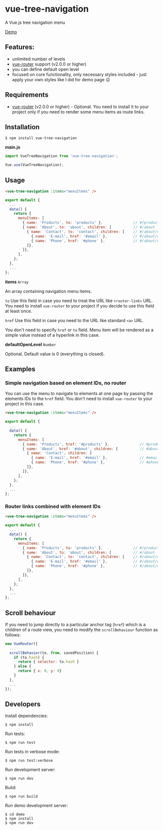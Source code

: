# vue-tree-navigation

A Vue.js tree navigation menu

[Demo](https://vue-tree-navigation.misrob.cz)

## Features:

* unlimited number of levels
* [vue-router](https://router.vuejs.org) support (v2.0.0 or higher)
* you can define default open level
* focused on core functionality, only necessary styles included - just apply your own styles like I did for demo page :wink:

## Requirements

* [vue-router](https://router.vuejs.org) (v2.0.0 or higher) - Optional. You need to install it to your project only if you need to render some menu items as route links.

## Installation

```console
$ npm install vue-tree-navigation
```

**main.js**

```javascript
import VueTreeNavigation from 'vue-tree-navigation';

Vue.use(VueTreeNavigation);
```

## Usage

```html
<vue-tree-navigation :items="menuItems" />
```

```javascript
export default {
  ...
  data() {
    return {
      menuItems: [
        { name: 'Products', to: 'products' },              // #/products
        { name: 'About', to: 'about', children: [          // #/about
          { name: 'Contact', to: 'contact', children: [    // #/about/contact       
            { name: 'E-mail', href: '#email' },            // #/about/contact#email
            { name: 'Phone', href: '#phone' },             // #/about/contact#phone
          ]},
        ]},
      ],
    };
  },
  ...
};
```

**items** `Array`

An array containing navigation menu items.

`to`
Use this field in case you need to treat the URL like `<router-link>` URL.
You need to install `vue-router` to your project if you decide to use this field at least once.

`href`
Use this field in case you need to the URL like standard `<a>` URL.

You don't need to specify `href` or `to` field. Menu item will be rendered as a simple value instead of a hyperlink in this case.

**defaultOpenLevel** `Number`

Optional. Default value is 0 (everything is closed).

## Examples

### Simple navigation based on element IDs, no router

You can use the menu to navigate to elements at one page by passing the elements IDs to the `href` field. You don't need to install `vue-router` to your project in this case.

```html
<vue-tree-navigation :items="menuItems" />
```

```javascript
export default {
  ...
  data() {
    return {
      menuItems: [
        { name: 'Products', href: '#products' },              // #products
        { name: 'About', href: '#about', children: [          // #about
          { name: 'Contact', children: [   
            { name: 'E-mail', href: '#email' },               // #email
            { name: 'Phone', href: '#phone' },                // #phone
          ]},
        ]},
      ],
    };
  },
  ...
};
```

### Router links combined with element IDs

```html
<vue-tree-navigation :items="menuItems" />
```

```javascript
export default {
  ...
  data() {
    return {
      menuItems: [
        { name: 'Products', to: 'products' },              // #/products
        { name: 'About', to: 'about', children: [          // #/about
          { name: 'Contact', to: 'contact', children: [    // #/about/contact       
            { name: 'E-mail', href: '#email' },            // #/about/contact#email
            { name: 'Phone', href: '#phone' },             // #/about/contact#phone
          ]},
        ]},
      ],
    };
  },
  ...
};
```

## Scroll behaviour

If you need to jump directly to a particular anchor tag (`href`) which is a children of a route view, you need to modify the `scrollBehaviour` function as follows:

```javascript
new VueRouter({
  ...
  scrollBehavior(to, from, savedPosition) {
    if (to.hash) {
      return { selector: to.hash }
    } else {
      return { x: 0, y: 0}
    }
  },
  ...
});
```

## Developers

Install dependencies:

```console
$ npm install
```

Run tests:

```console
$ npm run test
```

Run tests in verbose mode:

```console
$ npm run test:verbose
```

Run development server:

```console
$ npm run dev
```

Build:

```console
$ npm run build
```

Run demo development server:

```console
$ cd demo
$ npm install
$ npm run dev
```

